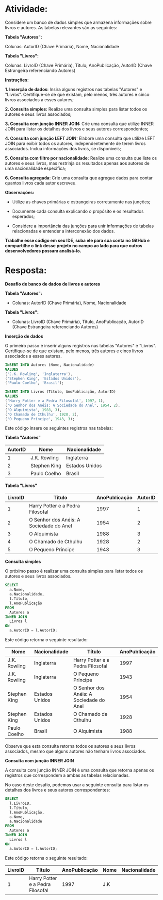 # Atividade:

Considere um banco de dados simples que armazena informações sobre livros e autores. As tabelas relevantes são as seguintes:

**Tabela "Autores":**

Colunas: AutorID (Chave Primária), Nome, Nacionalidade

**Tabela "Livros":**

Colunas: LivroID (Chave Primária), Título, AnoPublicação, AutorID (Chave Estrangeira referenciando Autores)

**Instruções:**

**1. Inserção de dados:**
Insira alguns registros nas tabelas "Autores" e "Livros". Certifique-se de que existam, pelo menos, três autores e cinco
livros associados a esses autores;

**2. Consulta simples:**
Realize uma consulta simples para listar todos os autores e seus livros associados;

**3. Consulta com junção INNER JOIN:**
Crie uma consulta que utilize INNER JOIN para listar os detalhes dos livros e seus autores
correspondentes;

**4. Consulta com junção LEFT JOIN:**
Elabore uma consulta que utilize LEFT JOIN para exibir todos os autores, independentemente de terem livros
associados. Inclua informações dos livros, se disponiveis;

**5. Consulta com filtro por nacionalidade:**
Realize uma consulta que liste os autores e seus livros, mas restrinja os resultados apenas aos autores
de uma nacionalidade especifica;

**6. Consulta agregada:**
Crie uma consulta que agregue dados para contar quantos livros cada autor escreveu.

**Observações:**

- Utilize as chaves primárias e estrangeiras corretamente nas junções;

- Documente cada consulta explicando o propósito e os resultados esperados;

- Considere a importância das junções para unir informações de tabelas relacionadas e entender a interconexão dos dados.

**Trabalhe esse código em seu IDE, suba ele para sua conta no GitHub e compartilhe o link desse projeto no campo ao lado para que outros desenvolvedores possam analisá-lo.**

# Resposta:

	

**Desafio de banco de dados de livros e autores**


**Tabela "Autores":**

* Colunas: AutorID (Chave Primária), Nome, Nacionalidade

**Tabela "Livros":**

* Colunas: LivroID (Chave Primária), Título, AnoPublicação, AutorID (Chave Estrangeira referenciando Autores)

**Inserção de dados**

O primeiro passo é inserir alguns registros nas tabelas "Autores" e "Livros". Certifique-se de que existam, pelo menos, três autores e cinco livros associados a esses autores.


```sql
INSERT INTO Autores (Nome, Nacionalidade)
VALUES
('J.K. Rowling', 'Inglaterra'),
('Stephen King', 'Estados Unidos'),
('Paulo Coelho', 'Brasil');

INSERT INTO Livros (Título, AnoPublicação, AutorID)
VALUES
('Harry Potter e a Pedra Filosofal', 1997, 1),
('O Senhor dos Anéis: A Sociedade do Anel', 1954, 2),
('O Alquimista', 1988, 3),
('O Chamado de Cthulhu', 1928, 2),
('O Pequeno Príncipe', 1943, 3);
```

Este código insere os seguintes registros nas tabelas:

**Tabela "Autores"**

| AutorID | Nome | Nacionalidade |
|---|---|---|
| 1 | J.K. Rowling | Inglaterra |
| 2 | Stephen King | Estados Unidos |
| 3 | Paulo Coelho | Brasil |

**Tabela "Livros"**

| LivroID | Título | AnoPublicação | AutorID |
|---|---|---|---|
| 1 | Harry Potter e a Pedra Filosofal | 1997 | 1 |
| 2 | O Senhor dos Anéis: A Sociedade do Anel | 1954 | 2 |
| 3 | O Alquimista | 1988 | 3 |
| 4 | O Chamado de Cthulhu | 1928 | 2 |
| 5 | O Pequeno Príncipe | 1943 | 3 |

**Consulta simples**

O próximo passo é realizar uma consulta simples para listar todos os autores e seus livros associados.


```sql
SELECT
  a.Nome,
  a.Nacionalidade,
  l.Título,
  l.AnoPublicação
FROM
  Autores a
INNER JOIN
  Livros l
ON
  a.AutorID = l.AutorID;
```

Este código retorna o seguinte resultado:

| Nome | Nacionalidade | Título | AnoPublicação |
|---|---|---|---|
| J.K. Rowling | Inglaterra | Harry Potter e a Pedra Filosofal | 1997 |
| J.K. Rowling | Inglaterra | O Pequeno Príncipe | 1943 |
| Stephen King | Estados Unidos | O Senhor dos Anéis: A Sociedade do Anel | 1954 |
| Stephen King | Estados Unidos | O Chamado de Cthulhu | 1928 |
| Paulo Coelho | Brasil | O Alquimista | 1988 |

Observe que esta consulta retorna todos os autores e seus livros associados, mesmo que alguns autores não tenham livros associados.

**Consulta com junção INNER JOIN**

A consulta com junção INNER JOIN é uma consulta que retorna apenas os registros que correspondem a ambas as tabelas relacionadas.

No caso deste desafio, podemos usar a seguinte consulta para listar os detalhes dos livros e seus autores correspondentes:

```sql
SELECT
  l.LivroID,
  l.Título,
  l.AnoPublicação,
  a.Nome,
  a.Nacionalidade
FROM
  Autores a
INNER JOIN
  Livros l
ON
  a.AutorID = l.AutorID;
```

Este código retorna o seguinte resultado:

| LivroID | Título | AnoPublicação | Nome | Nacionalidade |
|---|---|---|---|---|
| 1 | Harry Potter e a Pedra Filosofal | 1997 | J.K
